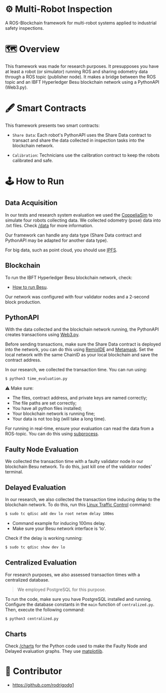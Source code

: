 # ⚙ Multi-Robot Inspection

A ROS-Blockchain framework for multi-robot systems applied to industrial safety inspections.

# 🗺 Overview

This framework was made for research purposes. It presupposes you have at least a robot (or simulator) running ROS and sharing odometry data through a ROS topic (publisher node). It makes a bridge between the ROS topic and an IBFT Hyperledger Besu blockchain network using a PythonAPI (Web3.py).

# 🖋 Smart Contracts

This framework presents two smart contracts:

- `Share Data`: Each robot's PythonAPI uses the Share Data contract to transact and share the data collected in inspection tasks into the blockchain network.

- `Calibration`: Technicians use the calibration contract to keep the robots calibrated and safe.

# 🕹 How to Run

## Data Acquisition

In our tests and research system evaluation we used the [CoppeliaSim](https://coppeliarobotics.com/) to simulate four robots collecting data. We collected odometry (pose) data into .txt files. Check [/data](https://github.com/MiguelHenri/Multi-Robot-Inspection/tree/main/data) for more information. 

Our framework can handle any data type (Share Data contract and PythonAPI may be adapted for another data type). 

For big data, such as point cloud, you should use [IPFS](https://docs.ipfs.tech/).

## Blockchain

To run the IBFT Hyperledger Besu blockchain network, check:

- [How to run Besu](https://besu.hyperledger.org/23.4.0/private-networks/tutorials/ibft).

Our network was configured with four validator nodes and a 2-second block production.

## PythonAPI

With the data collected and the blockchain network running, the PythonAPI creates transactions using [Web3.py](https://web3py.readthedocs.io/en/stable/.).

Before sending transactions, make sure the Share Data contract is deployed into the network, you can do this using [RemixIDE](https://remix.ethereum.org/) and [Metamask](https://metamask.io/). Set the local network with the same ChainID as your local blockchain and save the contract address. 

In our research, we collected the transaction time. You can run using:

```bash
$ python3 time_evaluation.py
```

⚠️ Make sure:
- The files, contract address, and private keys are named correctly;
- The file paths are set correctly;
- You have all python files installed;
- Your blockchain network is running fine;
- Your data is not too big (will take a long time).

For running in real-time, ensure your evaluation can read the data from a ROS-topic. You can do this using [subprocess](https://docs.python.org/3/library/subprocess.html).

## Faulty Node Evaluation

We collected the transaction time with a faulty validator node in our blockchain Besu network. To do this, just kill one of the validator nodes' terminal.  

##  Delayed Evaluation

In our research, we also collected the transaction time inducing delay to the blockchain network. To do this, run this [Linux Traffic Control](https://access.redhat.com/documentation/pt-br/red_hat_enterprise_linux/8/html/configuring_and_managing_networking/linux-traffic-control_configuring-and-managing-networking) command:

```bash
$ sudo tc qdisc add dev lo root netem delay 100ms
```
- Command example for inducing 100ms delay. 
- Make sure your Besu network interface is 'lo'.

Check if the delay is working running:

```bash
$ sudo tc qdisc show dev lo
```

## Centralized Evaluation

For research purposes, we also assessed transaction times with a centralized database.
> We employed PostgreSQL for this purpose.

To run the code, make sure you have PostgreSQL installed and running. Configure the database constants in the `main` function of `centralized.py`. Then, execute the following command:
```bash
$ python3 centralized.py
```

## Charts

Check [/charts](https://github.com/MiguelHenri/Multi-Robot-Inspection/tree/main/charts) for the Python code used to make the Faulty Node and Delayed evaluation graphs. They use [matplotlib](https://matplotlib.org/stable/api/_as_gen/matplotlib.pyplot.boxplot.html).

# 🤝 Contributor
- https://github.com/rodrigodg1
